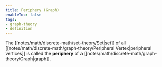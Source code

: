 ```yaml
---
title: Periphery (Graph)
enableToc: false
tags:
- graph-theory
- definition
---
```

The [[notes/math/discrete-math/set-theory/Set|set]] of all [[notes/math/discrete-math/graph-theory/Peripheral Vertex|peripheral vertices]] is called the **periphery** of a [[notes/math/discrete-math/graph-theory/Graph|graph]].

